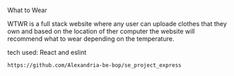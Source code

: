 What to Wear

WTWR is a full stack website where any user can uploade clothes that they own
    and based on the location of ther computer the website will recommend what 
    to wear depending on the temperature. 

tech used:
    React and eslint

`https://github.com/Alexandria-be-bop/se_project_express`